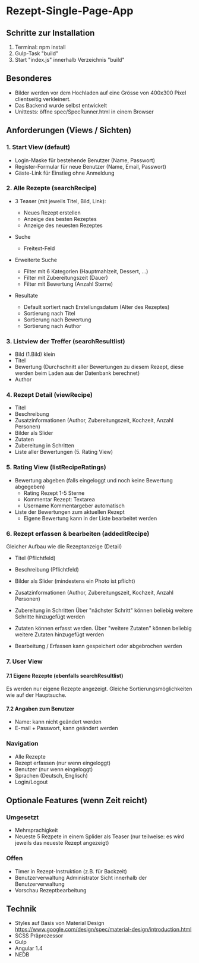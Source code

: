 # Rezept-Single-Page-App

## Schritte zur Installation
1. Terminal: npm install
2. Gulp-Task "build"
3. Start "index.js" innerhalb Verzeichnis "build" 

## Besonderes
- Bilder werden vor dem Hochladen auf eine Grösse von 400x300 Pixel clientseitig verkleinert.
- Das Backend wurde selbst entwickelt
- Unittests: öffne spec/SpecRunner.html in einem Browser

## Anforderungen (Views / Sichten)

### 1. Start View (default)

- Login-Maske für bestehende Benutzer (Name, Passwort)
- Register-Formular für neue Benutzer (Name, Email, Passwort)
- Gäste-Link für Einstieg ohne Anmeldung

### 2. Alle Rezepte (searchRecipe)

- 3 Teaser (mit jeweils Titel, Bild, Link):
  - Neues Rezept erstellen
  - Anzeige des besten Rezeptes
  - Anzeige des neuesten Rezeptes

- Suche
  - Freitext-Feld
- Erweiterte Suche
  - Filter mit 6 Kategorien (Hauptmahlzeit, Dessert, ...)
  - Filter mit Zubereitungszeit (Dauer)
  - Filter mit Bewertung (Anzahl Sterne)
- Resultate
  - Default sortiert nach Erstellungsdatum (Alter des Rezeptes)
  - Sortierung nach Titel
  - Sortierung nach Bewertung
  - Sortierung nach Author

### 3. Listview der Treffer (searchResultlist)

- Bild (1.Bild) klein
- Titel 
- Bewertung (Durchschnitt aller Bewertungen zu diesem Rezept, diese werden beim Laden aus der Datenbank berechnet)
- Author


### 4. Rezept Detail (viewRecipe)

- Titel
- Beschreibung
- Zusatzinformationen (Author, Zubereitungszeit, Kochzeit, Anzahl Personen)
- Bilder als Slider
- Zutaten
- Zubereitung in Schritten
- Liste aller Bewertungen (5. Rating View)

### 5. Rating View (listRecipeRatings)

- Bewertung abgeben (falls eingeloggt und noch keine Bewertung abgegeben)
  - Rating Rezept 1-5 Sterne
  - Kommentar Rezept: Textarea
  - Username Kommentargeber automatisch
- Liste der Bewertungen zum aktuellen Rezept
  - Eigene Bewertung kann in der Liste bearbeitet werden

### 6. Rezept erfassen & bearbeiten (addeditRecipe)

Gleicher Aufbau wie die Rezeptanzeige (Detail)

- Titel (Pflichtfeld)
- Beschreibung (Pflichtfeld)
- Bilder als Slider (mindestens ein Photo ist pflicht)
- Zusatzinformationen (Author, Zubereitungszeit, Kochzeit, Anzahl Personen)
- Zubereitung in Schritten Über "nächster Schritt" können beliebig weitere Schritte hinzugefügt werden
- Zutaten können erfasst werden. Über "weitere Zutaten" können beliebig weitere Zutaten hinzugefügt werden

- Bearbeitung / Erfassen kann gespeichert oder abgebrochen werden

### 7. User View

#### 7.1 Eigene Rezepte (ebenfalls searchResultlist)

Es werden nur eigene Rezepte angezeigt. Gleiche Sortierungsmöglichkeiten wie auf der Hauptsuche.

#### 7.2 Angaben zum Benutzer

- Name: kann nicht geändert werden
- E-mail + Passwort, kann geändert werden


### Navigation

- Alle Rezepte
- Rezept erfassen (nur wenn eingeloggt)
- Benutzer (nur wenn eingeloggt)
- Sprachen (Deutsch, Englisch)
- Login/Logout


## Optionale Features (wenn Zeit reicht)

### Umgesetzt

- Mehrsprachigkeit
- Neueste 5 Rezpete in einem Splider als Teaser (nur teilweise: es wird jeweils das neueste Rezept angezeigt) 


### Offen

- Timer in Rezept-Instruktion (z.B. für Backzeit)
- Benutzerverwaltung Administrator Sicht innerhalb der Benutzerverwaltung
- Vorschau Rezeptbearbeitung 


## Technik
- Styles auf Basis von Material Design https://www.google.com/design/spec/material-design/introduction.html
- SCSS Präprozessor
- Gulp
- Angular 1.4
- NEDB
 